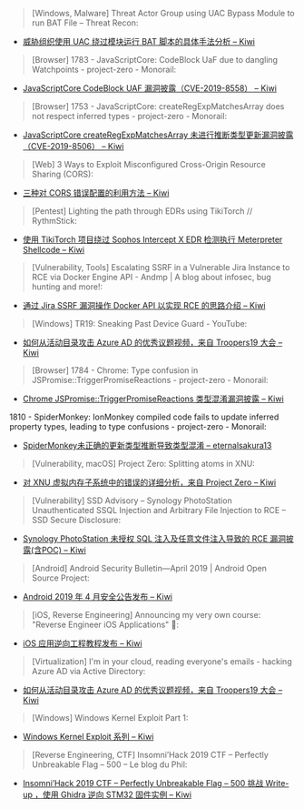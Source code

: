 > [Windows, Malware] Threat Actor Group using UAC Bypass Module to run BAT File – Threat Recon: 

* [威胁组织使用 UAC 绕过模块运行 BAT 脚本的具体手法分析 – Kiwi](https://threatrecon.nshc.net/2019/03/28/threat-actor-group-using-uac-bypass-module-to-run-bat-file/)

> [Browser] 1783 - JavaScriptCore: CodeBlock UaF due to dangling Watchpoints - project-zero - Monorail: 

* [JavaScriptCore CodeBlock UAF 漏洞披露（CVE-2019-8558） – Kiwi](https://bugs.chromium.org/p/project-zero/issues/detail?id=1783)

> [Browser] 1753 - JavaScriptCore: createRegExpMatchesArray does not respect inferred types - project-zero - Monorail: 

* [JavaScriptCore createRegExpMatchesArray 未进行推断类型更新漏洞披露（CVE-2019-8506） – Kiwi](https://bugs.chromium.org/p/project-zero/issues/detail?id=1753)

> [Web] 3 Ways to Exploit Misconfigured Cross-Origin Resource Sharing (CORS): 

* [三种对 CORS 错误配置的利用方法 – Kiwi](https://www.we45.com/blog/3-ways-to-exploit-misconfigured-cross-origin-resource-sharing-cors)

> [Pentest] Lighting the path through EDRs using TikiTorch // RythmStick: 

* [使用 TikiTorch 项目绕过 Sophos Intercept X EDR 检测执行 Meterpreter Shellcode  – Kiwi](https://www.rythmstick.net/posts/tikitorch/)

> [Vulnerability, Tools] Escalating SSRF in a Vulnerable Jira Instance to RCE via Docker Engine API - Andmp | A blog about infosec, bug hunting and more!: 

* [通过 Jira SSRF 漏洞操作 Docker API 以实现 RCE 的思路介绍 – Kiwi](https://www.andmp.com/2018/11/escalating-ssrf-in-vulnerable-jira.html)

> [Windows] TR19: Sneaking Past Device Guard - YouTube: 

* [如何从活动目录攻击 Azure AD 的优秀议题视频，来自 Troopers19 大会 – Kiwi](https://www.youtube.com/watch?v=VJqr_UIwB_M&list=PL1eoQr97VfJlV65VBem99gRd6r4ih9GQE&index=7&t=0s)

> [Browser] 1784 - Chrome: Type confusion in JSPromise::TriggerPromiseReactions - project-zero - Monorail: 

* [Chrome JSPromise::TriggerPromiseReactions 类型混淆漏洞披露 – Kiwi](https://bugs.chromium.org/p/project-zero/issues/detail?id=1784)

1810 - SpiderMonkey: IonMonkey compiled code fails to update inferred property types, leading to type confusions - project-zero - Monorail: 

* [SpiderMonkey未正确的更新类型推断导致类型混淆 – eternalsakura13](https://bugs.chromium.org/p/project-zero/issues/detail?id=1810)

> [Vulnerability, macOS] Project Zero: Splitting atoms in XNU: 

* [对 XNU 虚拟内存子系统中的错误的详细分析，来自 Project Zero – Kiwi](https://googleprojectzero.blogspot.com/2019/04/splitting-atoms-in-xnu.html)

> [Vulnerability] SSD Advisory – Synology PhotoStation Unauthenticated SSQL Injection and Arbitrary File Injection to RCE – SSD Secure Disclosure: 

* [Synology PhotoStation 未授权 SQL 注入及任意文件注入导致的 RCE 漏洞披露(含POC) – Kiwi](https://ssd-disclosure.com/index.php/archives/3957)

> [Android] Android Security Bulletin—April 2019  |  Android Open Source Project: 

* [Android 2019 年 4 月安全公告发布 – Kiwi](https://source.android.com/security/bulletin/2019-04-01.html)

> [iOS, Reverse Engineering] Announcing my very own course: "Reverse Engineer iOS Applications" 📱: 

* [iOS 应用逆向工程教程发布 – Kiwi](https://ivrodriguez.com/announcing-my-own-course-reverse-engineer-ios-applications/)

> [Virtualization] I'm in your cloud, reading everyone's emails - hacking Azure AD via Active Directory: 

* [如何从活动目录攻击 Azure AD 的优秀议题视频，来自 Troopers19 大会 – Kiwi](https://www.troopers.de/troopers19/agenda/y3nswp/)

> [Windows] Windows Kernel Exploit Part 1: 

* [Windows Kernel Exploit 系列 – Kiwi](https://paper.seebug.org/872/)

> [Reverse Engineering, CTF] Insomni’Hack 2019 CTF – Perfectly Unbreakable Flag – 500 – Le blog du Phil: 

* [Insomni’Hack 2019 CTF – Perfectly Unbreakable Flag – 500 挑战 Write-up ，使用 Ghidra 逆向 STM32 固件实例 – Kiwi](https://phil242.wordpress.com/2019/03/28/insomnihack-2019-ctf-perfectly-unbreakable-flag-500/)
